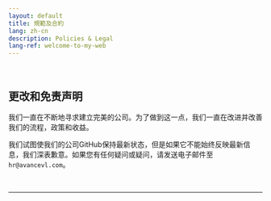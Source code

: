 ```yaml
---
layout: default
title: 規範及合約
lang: zh-cn
description: Policies & Legal
lang-ref: welcome-to-my-web
---
```




<br>

## 更改和免责声明

我们一直在不断地寻求建立完美的公司。为了做到这一点，我们一直在改进并改善我们的流程，政策和收益。

我们试图使我们的公司GitHub保持最新状态，但是如果它不能始终反映最新信息，我们深表歉意。如果您有任何疑问或疑问，请发送电子邮件至`hr@avancevl.com`。

<br>

---

